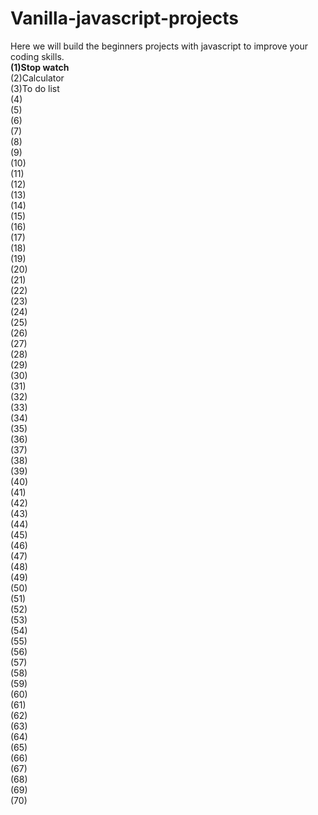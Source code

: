# Vanilla-javascript-projects</br>
Here we will build the beginners projects with javascript to improve your coding skills.</br>
<b>(1)Stop watch</b></br>
(2)Calculator</br>
(3)To do list</br>
(4)</br>
(5)</br>
(6)</br>
(7)</br>
(8)</br>
(9)</br>
(10)</br>
(11)</br>
(12)</br>
(13)</br>
(14)</br>
(15)</br>
(16)</br>
(17)</br>
(18)</br>
(19)</br>
(20)</br>
(21)</br>
(22)</br>
(23)</br>
(24)</br>
(25)</br>
(26)</br>
(27)</br>
(28)</br>
(29)</br>
(30)</br>
(31)</br>
(32)</br>
(33)</br>
(34)</br>
(35)</br>
(36)</br>
(37)</br>
(38)</br>
(39)</br>
(40)</br>
(41)</br>
(42)</br>
(43)</br>
(44)</br>
(45)</br>
(46)</br>
(47)</br>
(48)</br>
(49)</br>
(50)</br>
(51)</br>
(52)</br>
(53)</br>
(54)</br>
(55)</br>
(56)</br>
(57)</br>
(58)</br>
(59)</br>
(60)</br>
(61)</br>
(62)</br>
(63)</br>
(64)</br>
(65)</br>
(66)</br>
(67)</br>
(68)</br>
(69)</br>
(70)</br>
